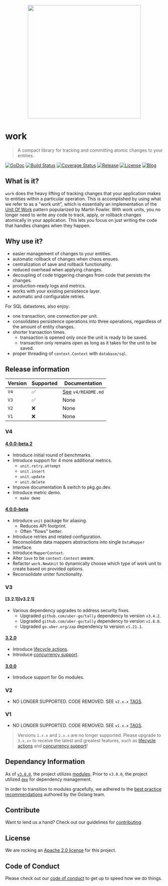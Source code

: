 <p align="center"><img src="https://user-images.githubusercontent.com/5921929/73911149-1dad9280-4866-11ea-8818-fed1cd49e8b1.png" width="360"></p>

# work
> A compact library for tracking and committing atomic changes to your entities.

[![GoDoc][doc-img]][doc] [![Build Status][ci-img]][ci]
[![Coverage Status][coverage-img]][coverage] [![Release][release-img]][release]
[![License][license-img]][license] [![Blog][blog-img]][blog]

## What is it?

`work` does the heavy lifting of tracking changes that your application makes
to entities within a particular operation. This is accomplished by using what we
refer to as a "work unit", which is essentially an implementation of the
[Unit Of Work][uow] pattern popularized by Martin Fowler. With work units,
you no longer need to write any code to track, apply, or rollback changes
atomically in your application. This lets you focus on just writing the code
that handles changes when they happen.

## Why use it?

- easier management of changes to your entities.
- automatic rollback of changes when chaos ensues.
- centralization of save and rollback functionality.
- reduced overhead when applying changes.
- decoupling of code triggering changes from code that persists the changes.
- production-ready logs and metrics.
- works with your existing persistence layer.
- automatic and configurable retries.

For SQL datastores, also enjoy:

- one transaction, one connection per unit.
- consolidates persistence operations into three operations, regardless of
  the amount of entity changes.
- shorter transaction times.
  - transaction is opened only once the unit is ready to be saved.
  - transaction only remains open as long as it takes for the unit to be saved.
- proper threading of `context.Context` with `database/sql`.

## Release information

| Version | Supported | Documentation                 |
|---------|-----------|-------------------------------|
| `V4`    |  ✅       | [See][v4-docs] `v4/README.md` |
| `V3`    |  ✅       | None                          |
| `V2`    |  ❌       | None                          |
| `V1`    |  ❌       | None                          |

### V4

#### [4.0.0-beta.2][v4.0.0-beta.2]

- Introduce initial round of benchmarks.
- Introduce support for 4 more additional metrics.
  - `unit.retry.attempt`
  - `unit.insert`
  - `unit.update`
  - `unit.delete`
- Improve documentation & switch to pkg.go.dev.
- Introduce metric demo.
  - `make demo`

#### [4.0.0-beta][v4.0.0-beta]

- Introduce `unit` package for aliasing.
  - Reduces API footprint.
  - Often "flows" better.
- Introduce retries and related configuration.
- Reconsolidate data mappers abstractions into single `DataMapper` interface.
- Introduce `MapperContext`.
- Alter `Save` to be `context.Context` aware.
- Refactor `work.NewUnit` to dynamically choose which type of work unit to
  create based on provided options.
- Reconsolidate uniter functionality.

### V3

#### [3.2.1][v3.2.1]

- Various dependency upgrades to address security fixes.
	- Upgraded `github.com/uber-go/tally` dependency to version `v3.4.2`.
	- Upgraded `github.com/uber-go/tally` dependency to version `v1.8.0`.
	- Upgraded `go.uber.org/zap` dependency to version `v1.21.1`.

#### [3.2.0][v3.2.0]

- Introduce [lifecycle actions][actions-pr].
- Introduce [concurrency support][concurrency-pr].

#### [3.0.0][v3.0.0]

- Introduce support for Go modules.

### V2

- NO LONGER SUPPORTED. CODE REMOVED. SEE `v2.x.x` [TAGS][tags].

### V1

- NO LONGER SUPPORTED. CODE REMOVED. SEE `v1.x.x` [TAGS][tags].

> Versions `1.x.x` and `2.x.x` are no longer supported. Please upgrade to
`3.x.x+` to receive the latest and greatest features, such as
[lifecycle actions][actions-pr] and [concurrency support][concurrency-pr]!

## Dependancy Information

As of [`v3.0.0`][modules-release], the project utilizes [modules][modules-doc].
Prior to `v3.0.0`, the project utilized [`dep`][dep] for dependency management.

In order to transition to modules gracefully, we adhered to the
[best practice recommendations][modules-wiki] authored by the Golang team.

## Contribute

Want to lend us a hand? Check out our guidelines for
[contributing][contributing].

## License

We are rocking an [Apache 2.0 license][apache-license] for this project.

## Code of Conduct

Please check out our [code of conduct][code-of-conduct] to get up to speed
how we do things.

[uow]: https://martinfowler.com/eaaCatalog/unitOfWork.html
[modules-doc]: https://golang.org/doc/go1.11#modules
[modules-wiki]: https://github.com/golang/go/wiki/Modules#releasing-modules-v2-or-higher
[modules-release]: https://github.com/freerware/work/releases/tag/v3.0.0
[dep]: https://golang.github.io/dep/
[contributing]: https://github.com/freerware/work/blob/master/CONTRIBUTING.md
[apache-license]: https://github.com/freerware/work/blob/master/LICENSE.txt
[code-of-conduct]: https://github.com/freerware/work/blob/master/CODE_OF_CONDUCT.md
[concurrency-pr]: https://github.com/freerware/work/pull/35
[actions-pr]: https://github.com/freerware/work/pull/30
[doc-img]: https://pkg.go.dev/badge/github.com/freerware/work/v4.svg
[doc]: https://pkg.go.dev/github.com/freerware/work/v4
[ci-img]: https://github.com/freerware/work/actions/workflows/ci.yaml/badge.svg?branch=master
[ci]: https://github.com/freerware/work/actions/workflows/ci.yaml
[coverage-img]: https://codecov.io/gh/freerware/work/branch/master/graph/badge.svg?token=W5YH9TPP3C
[coverage]: https://codecov.io/gh/freerware/work
[license]: https://opensource.org/licenses/Apache-2.0
[license-img]: https://img.shields.io/badge/License-Apache%202.0-blue.svg
[release]: https://github.com/freerware/work/releases
[release-img]: https://img.shields.io/github/tag/freerware/work.svg?label=version
[blog]: https://medium.com/@freerjm/work-units-ec2da48cf574
[blog-img]: https://img.shields.io/badge/blog-medium-lightgrey
[v4-docs]: https://github.com/freerware/work/blob/master/v4/README.md
[v3.2.0]: https://github.com/freerware/work/releases/tag/v3.2.0
[v3.0.0]: https://github.com/freerware/work/releases/tag/v3.0.0
[v4.0.0-beta]: https://github.com/freerware/work/releases/tag/v4.0.0-beta
[v4.0.0-beta.2]: https://github.com/freerware/work/releases/tag/v4.0.0-beta.2
[tags]: https://github.com/freerware/work/tags
